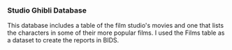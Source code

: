 ### Studio Ghibli Database

This database includes a table of the film studio's movies and one that lists the characters in some of their more popular films.
I used the Films table as a dataset to create the reports in BIDS.
